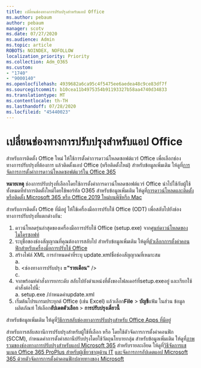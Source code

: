 ```yaml
---
title: เปลี่ยนช่องทางการปรับปรุงสําหรับแอป Office
ms.author: pebaum
author: pebaum
manager: scotv
ms.date: 07/27/2020
ms.audience: Admin
ms.topic: article
ROBOTS: NOINDEX, NOFOLLOW
localization_priority: Priority
ms.collection: Adm_O365
ms.custom:
- "1740"
- "9000140"
ms.openlocfilehash: 4939682a6ca95c4f5475ee6aedea48c9ce83df7f
ms.sourcegitcommit: b10cea11b4975354b91193327b58aa4740d34833
ms.translationtype: MT
ms.contentlocale: th-TH
ms.lasthandoff: 07/28/2020
ms.locfileid: "45440023"
---
```

# <a name="change-update-channels-for-office-apps"></a>เปลี่ยนช่องทางการปรับปรุงสําหรับแอป Office

สําหรับการติดตั้ง Office ใหม่ ให้ใช้การตั้งค่าการดาวน์โหลดซอฟต์แวร์ Office เพื่อเลือกช่องทางการปรับปรุงที่ต้องการ แล้วติดตั้งแอป Office (หรือติดตั้งใหม่) สําหรับข้อมูลเพิ่มเติม ให้ดูที่[การจัดการการตั้งค่าการดาวน์โหลดซอฟต์แวร์ใน Office 365](https://docs.microsoft.com/deployoffice/manage-software-download-settings-office-365) 

**หมายเหตุ** ช่องการปรับปรุงที่เลือกโดยใช้การตั้งค่าการดาวน์โหลดซอฟต์แวร์ Office นําไปใช้กับผู้ใช้ทั้งหมดที่ทําการติดตั้งใหม่โดยใช้พอร์ทัล O365 สําหรับข้อมูลเพิ่มเติม ให้ดูที่[การดาวน์โหลดและติดตั้งหรือติดตั้ง Microsoft 365 หรือ Office 2019 ใหม่บนพีซีหรือ Mac](https://support.microsoft.com/office/download-and-install-or-reinstall-microsoft-365-or-office-2019-on-a-pc-or-mac-4414eaaf-0478-48be-9c42-23adc4716658)   

สําหรับการติดตั้ง Office ที่มีอยู่ ให้ใช้เครื่องมือการปรับใช้ Office (ODT) เพื่อสลับไปยังช่องทางการปรับปรุงที่แตกต่างกัน:  

1. ดาวน์โหลดรุ่นล่าสุดของเครื่องมือการปรับใช้ Office (setup.exe) จาก[ศูนย์ดาวน์โหลดของไมโครซอฟท์](https://go.microsoft.com/fwlink/p/?LinkID=626065)
2. ระบุชื่อของช่องสัญญาณที่คุณต้องการสลับไป สําหรับข้อมูลเพิ่มเติม ให้ดูที่[ตัวเลือกการตั้งค่าคอนฟิกสําหรับเครื่องมือการปรับใช้ Office](https://docs.microsoft.com/DeployOffice/configuration-options-for-the-office-2016-deployment-tool#channel-attribute-part-of-add-element)
3. สร้างไฟล์ XML การกําหนดค่าที่ระบุ update.xmlชื่อช่องสัญญาณที่เหมาะสม  
    a. <Configuration>  
    b. <ช่องทางการปรับปรุง **="รายเดือน"** />  
    c. </Configuration>
4. จากพร้อมท์คําสั่งการยกระดับ สลับไปยังตําแหน่งที่ตั้งของโฟลเดอร์ที่setup.exeอยู่ และเรียกใช้คําสั่งต่อไปนี้:  
    a. setup.exe /กําหนดค่าupdate.xml
5. เริ่มต้นโปรแกรมประยุกต์ Office (เช่น Excel) แล้วเลือก**File**  >  **บัญชี**แฟ้ม ในส่วน ข้อมูลผลิตภัณฑ์ ให้เลือก**อัปเดตตัวเลือก**  >  **การปรับปรุงเดี๋ยวนี้**

สําหรับข้อมูลเพิ่มเติม ให้ดูที่[วิธีการสลับช่องทางการปรับปรุงสําหรับ Office Apps ที่มีอยู่](https://support.microsoft.com/help/3185078/how-to-switch-from-semi-annual-channel-to-monthly-channel) 

สําหรับการสลับสถานีการปรับปรุงสําหรับผู้ใช้ที่เลือก หรือ โดยใช้ตัวจัดการการตั้งค่าคอนฟิก (SCCM), กําหนดค่าการตั้งค่าสถานีปรับปรุงโดยใช้วัตถุนโยบายกลุ่ม สําหรับข้อมูลเพิ่มเติม ให้ดูที่[ภาพรวมของช่องทางการปรับปรุงสําหรับแอป Microsoft 365](https://docs.microsoft.com/deployoffice/overview-update-channels#group-policy) สําหรับรายละเอียด ให้ดูที่[วิธีจัดการแชนเนล Office 365 ProPlus สําหรับผู้เชี่ยวชาญด้าน IT](https://techcommunity.microsoft.com/t5/office-365-blog/how-to-manage-office-365-proplus-channels-for-it-pros/ba-p/795813) [และจัดการการอัปเดตแอป Microsoft 365 ด้วยตัวจัดการการตั้งค่าคอนฟิกปลายทางของ Microsoft](https://docs.microsoft.com/deployoffice/manage-microsoft-365-apps-updates-configuration-manager)